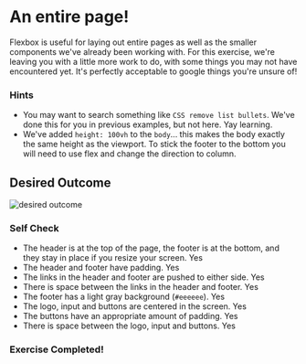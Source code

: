 # An entire page!

Flexbox is useful for laying out entire pages as well as the smaller components we've already been working with. For this exercise, we're leaving you with a little more work to do, with some things you may not have encountered yet. It's perfectly acceptable to google things you're unsure of!

### Hints
- You may want to search something like `CSS remove list bullets`.  We've done this for you in previous examples, but not here. Yay learning.
- We've added `height: 100vh` to the `body`... this makes the body exactly the same height as the viewport. To stick the footer to the bottom you will need to use flex and change the direction to column.

## Desired Outcome
![desired outcome](./desired-outcome.png)

### Self Check

- The header is at the top of the page, the footer is at the bottom, and they stay in place if you resize your screen. Yes
- The header and footer have padding. Yes
- The links in the header and footer are pushed to either side. Yes
- There is space between the links in the header and footer. Yes
- The footer has a light gray background (`#eeeeee`). Yes
- The logo, input and buttons are centered in the screen. Yes
- The buttons have an appropriate amount of padding. Yes
- There is space between the logo, input and buttons. Yes

### Exercise Completed!

